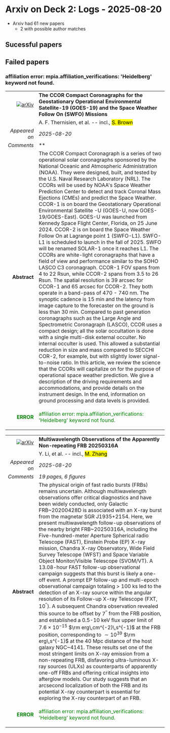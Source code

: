 # Arxiv on Deck 2: Logs - 2025-08-20

* Arxiv had 61 new papers
    * 2 with possible author matches

## Sucessful papers

## Failed papers

### affiliation error: mpia.affiliation_verifications: 'Heidelberg' keyword not found. 


|||
|---:|:---|
| [![arXiv](https://img.shields.io/badge/arXiv-2508.13467-b31b1b.svg)](https://arxiv.org/abs/2508.13467) | **The CCOR Compact Coronagraphs for the Geostationary Operational Environmental Satellite-19 (GOES-19) and the Space Weather Follow On (SWFO) Missions**  |
|| A. F. Thernisien, et al. -- incl., <mark>S. Brown</mark> |
|*Appeared on*| *2025-08-20*|
|*Comments*| **|
|**Abstract**|            The CCOR Compact Coronagraph is a series of two operational solar coronagraphs sponsored by the National Oceanic and Atmospheric Administration (NOAA). They were designed, built, and tested by the U.S. Naval Research Laboratory (NRL). The CCORs will be used by NOAA's Space Weather Prediction Center to detect and track Coronal Mass Ejections (CMEs) and predict the Space Weather. CCOR-1 is on board the Geostationary Operational Environmental Satellite -U (GOES-U, now GOES-19/GOES-East). GOES-U was launched from Kennedy Space Flight Center, Florida, on 25 June 2024. CCOR-2 is on board the Space Weather Follow On at Lagrange point 1 (SWFO-L1). SWFO-L1 is scheduled to launch in the fall of 2025. SWFO will be renamed SOLAR-1 once it reaches L1. The CCORs are white-light coronagraphs that have a field of view and performance similar to the SOHO LASCO C3 coronagraph. CCOR-1 FOV spans from 4 to 22 Rsun, while CCOR-2 spans from 3.5 to 26 Rsun. The spatial resolution is 39 arcsec for CCOR-1 and 65 arcsec for CCOR-2. They both operate in a band-pass of 470 - 740 nm. The synoptic cadence is 15 min and the latency from image capture to the forecaster on the ground is less than 30 min. Compared to past generation coronagraphs such as the Large Angle and Spectrometric Coronagraph (LASCO), CCOR uses a compact design; all the solar occultation is done with a single multi-disk external occulter. No internal occulter is used. This allowed a substantial reduction in size and mass compared to SECCHI COR-2, for example, but with slightly lower signal-to-noise ratio. In this article, we review the science that the CCORs will capitalize on for the purpose of operational space weather prediction. We give a description of the driving requirements and accommodations, and provide details on the instrument design. In the end, information on ground processing and data levels is provided.         |
|<p style="color:green"> **ERROR** </p>| <p style="color:green">affiliation error: mpia.affiliation_verifications: 'Heidelberg' keyword not found.</p> |


|||
|---:|:---|
| [![arXiv](https://img.shields.io/badge/arXiv-2508.13999-b31b1b.svg)](https://arxiv.org/abs/2508.13999) | **Multiwavelength Observations of the Apparently Non-repeating FRB 20250316A**  |
|| Y. Li, et al. -- incl., <mark>M. Zhang</mark> |
|*Appeared on*| *2025-08-20*|
|*Comments*| *19 pages, 6 figures*|
|**Abstract**|            The physical origin of fast radio bursts (FRBs) remains uncertain. Although multiwavelength observations offer critical diagnostics and have been widely conducted, only Galactic FRB~20200428D is associated with an X-ray burst from the magnetar SGR J1935+2154. Here, we present multiwavelength follow-up observations of the nearby bright FRB~20250316A, including the Five-hundred-meter Aperture Spherical radio Telescope (FAST), Einstein Probe (EP) X-ray mission, Chandra X-ray Observatory, Wide Field Survey Telescope (WFST) and Space Variable Object Monitor/Visible Telescope (SVOM/VT). A 13.08-hour FAST follow-up observational campaign suggests that this burst is likely a one-off event. A prompt EP follow-up and multi-epoch observational campaign totaling $>$ 100 ks led to the detection of an X-ray source within the angular resolution of its Follow-up X-ray Telescope (FXT, $10^{\prime\prime}$). A subsequent Chandra observation revealed this source to be offset by $7^{\prime\prime}$ from the FRB position, and established a 0.5-10 keV flux upper limit of $7.6\times 10^{-15}$ $\rm erg\,cm^{-2}\,s^{-1}$ at the FRB position, corresponding to $\sim 10^{39}$ $\rm erg\,s^{-1}$ at the 40 Mpc distance of the host galaxy NGC~4141. These results set one of the most stringent limits on X-ray emission from a non-repeating FRB, disfavoring ultra-luminous X-ray sources (ULXs) as counterparts of apparently one-off FRBs and offering critical insights into afterglow models. Our study suggests that an arcsecond localization of both the FRB and its potential X-ray counterpart is essential for exploring the X-ray counterpart of an FRB.         |
|<p style="color:green"> **ERROR** </p>| <p style="color:green">affiliation error: mpia.affiliation_verifications: 'Heidelberg' keyword not found.</p> |

